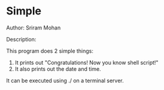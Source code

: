 # Simple

Author: Sriram Mohan

Description:

This program does 2 simple things:
  1. It prints out "Congratulations! Now you know shell script!"
  2. It also prints out the date and time.
 
 It can be executed using ./ on a terminal server.
